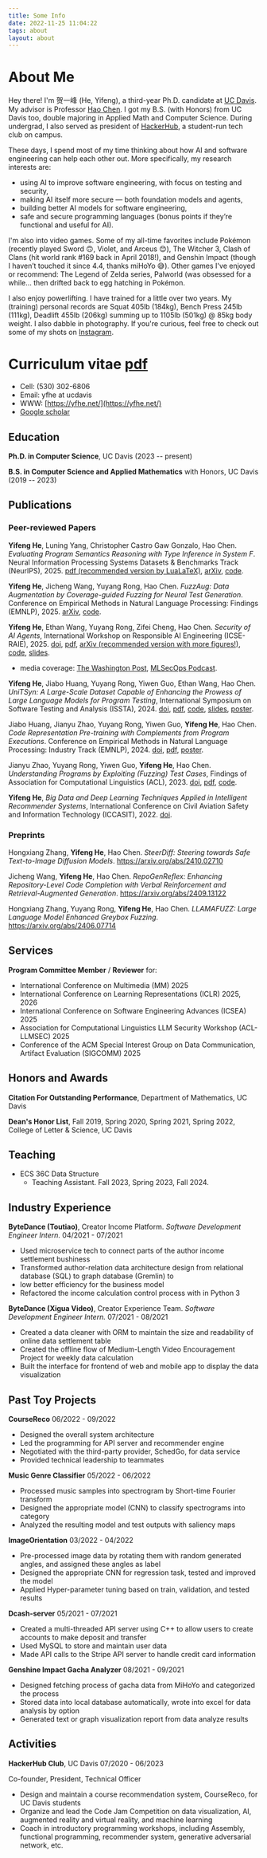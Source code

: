 ```yaml
---
title: Some Info
date: 2022-11-25 11:04:22
tags: about
layout: about
---
```


# About Me

Hey there! I'm 贺一峰 (He, Yifeng), a third-year Ph.D. candidate at [UC Davis](https://www.ucdavis.edu).
My advisor is Professor [Hao Chen](https://www.cs.ucdavis.edu/~hchen/).
I got my B.S. (with Honors) from UC Davis too,
double majoring in Applied Math and Computer Science.
During undergrad, I also served as president of [HackerHub](https://hackerhub-ucdavis.github.io/),
a student-run tech club on campus.

These days, I spend most of my time thinking about how AI and software engineering can help each other out.
More specifically, my research interests are:

- using AI to improve software engineering, with focus on testing and security,
- making AI itself more secure — both foundation models and agents,
- building better AI models for software engineering,
- safe and secure programming languages (bonus points if they’re functional and useful for AI).

I'm also into video games.
Some of my all-time favorites include Pokémon (recently played Sword 🙃, Violet, and Arceus 😊),
The Witcher 3,
Clash of Clans (hit world rank #169 back in April 2018!),
and Genshin Impact (though I haven’t touched it since 4.4, thanks miHoYo 😅).
Other games I've enjoyed or recommend:
The Legend of Zelda series,
Palworld (was obsessed for a while… then drifted back to egg hatching in Pokémon.

<!-- and [Whimel Academy](https://store.steampowered.com/app/2377250/Whimel_Academy/). -->

<!-- I also love music (from an audiophile perspective) and [photography](https://www.instagram.com/ethan0he1/)! -->

I also enjoy powerlifting.
I have trained for a little over two years.
My (training) personal records are Squat 405lb (184kg), Bench Press 245lb (111kg), Deadlift 455lb (206kg)
summing up to 1105lb (501kg) @ 85kg body weight.
I also dabble in photography.
If you're curious, feel free to check out some of my shots on [Instagram](https://www.instagram.com/yfhe0602/).

# Curriculum vitae [pdf](./yfhe-cv.pdf)

- Cell: (530) 302-6806
- Email: yfhe at ucdavis
- WWW: [https://yfhe.net/](https://yfhe.net/)
- [Google scholar](https://scholar.google.com/citations?user=zNLAMg0AAAAJ&hl=en)

## Education

**Ph.D. in Computer Science**, UC Davis (2023 -- present)

**B.S. in Computer Science and Applied Mathematics** with Honors, UC Davis (2019 -- 2023)

## Publications

### Peer-reviewed Papers

**Yifeng He**, Luning Yang, Christopher Castro Gaw Gonzalo, Hao Chen.
_Evaluating Program Semantics Reasoning with Type Inference in System F_.
Neural Information Processing Systems Datasets & Benchmarks Track (NeurIPS), 2025.
[pdf (recommended version by LuaLaTeX)](/publications/he2025tfbench.pdf),
[arXiv](https://arxiv.org/abs/2509.23686),
[code](https://github.com/SecurityLab-UCD/TF-Bench).

**Yifeng He**, Jicheng Wang, Yuyang Rong, Hao Chen.
_FuzzAug: Data Augmentation by Coverage-guided Fuzzing for Neural Test Generation_.
Conference on Empirical Methods in Natural Language Processing: Findings (EMNLP), 2025.
[arXiv](https://arxiv.org/abs/2406.08665),
[code](https://github.com/SecurityLab-UCD/FuzzAug).

**Yifeng He**, Ethan Wang, Yuyang Rong, Zifei Cheng, Hao Chen.
_Security of AI Agents_,
International Workshop on Responsible AI Engineering (ICSE-RAIE), 2025.
[doi](https://doi.org/10.1109/RAIE66699.2025.00013),
[pdf](/publications/he2025aiagent.pdf),
[arXiv (recommended version with more figures!)](https://arxiv.org/pdf/2406.08689),
[code](https://github.com/SecurityLab-UCD/ai-agent-security),
[slides](/publications/he2025aiagent_slides.pdf).

- media coverage: [The Washington Post](https://www.washingtonpost.com/technology/2025/01/05/agents-ai-chatbots-google-mariner/),
  [MLSecOps Podcast](https://mlsecops.com/podcast/ai-agent-security-threats-defenses-for-modern-deployments).

**Yifeng He**, Jiabo Huang, Yuyang Rong, Yiwen Guo, Ethan Wang, Hao Chen.
_UniTSyn: A Large-Scale Dataset Capable of Enhancing the Prowess of Large Language Models for Program Testing_,
International Symposium on Software Testing and Analysis (ISSTA), 2024.
[doi](https://doi.org/10.1145/3650212.3680342),
[pdf](/publications/he2024unitsyn.pdf),
[code](https://github.com/SecurityLab-UCD/UniTSyn),
[slides](/publications/he2024unitsyn_slides.pdf),
[poster](/publications/he2024unitsyn_poster.pdf).

Jiabo Huang, Jianyu Zhao, Yuyang Rong, Yiwen Guo, **Yifeng He**, Hao Chen.
_Code Representation Pre-training with Complements from Program Executions_.
Conference on Empirical Methods in Natural Language Processing: Industry Track (EMNLP), 2024.
[doi](https://aclanthology.org/2024.emnlp-industry.21/),
[pdf](https://aclanthology.org/2024.emnlp-industry.21.pdf),
[poster](/publications/huang2024code_poster.pdf).

Jianyu Zhao, Yuyang Rong, Yiwen Guo, **Yifeng He**, Hao Chen.
_Understanding Programs by Exploiting (Fuzzing) Test Cases_,
Findings of Association for Computational Linguistics (ACL), 2023.
[doi](https://doi.org/10.18653/v1/2023.findings-acl.678),
[pdf](https://aclanthology.org/2023.findings-acl.678.pdf),
[code](https://github.com/rabbitjy/FuzzTuning).

**Yifeng He**,
_Big Data and Deep Learning Techniques Applied in Intelligent Recommender Systems_,
International Conference on Civil Aviation Safety and Information Technology (ICCASIT), 2022.
[doi](https://doi.org/10.1109/ICCASIT55263.2022.9986837).

### Preprints

Hongxiang Zhang, **Yifeng He**, Hao Chen.
_SteerDiff: Steering towards Safe Text-to-Image Diffusion Models_.
https://arxiv.org/abs/2410.02710

Jicheng Wang, **Yifeng He**, Hao Chen.
_RepoGenReflex: Enhancing Repository-Level Code Completion with Verbal Reinforcement and Retrieval-Augmented Generation_.
https://arxiv.org/abs/2409.13122

Hongxiang Zhang, Yuyang Rong, **Yifeng He**, Hao Chen.
_LLAMAFUZZ: Large Language Model Enhanced Greybox Fuzzing_.
https://arxiv.org/abs/2406.07714

## Services

**Program Committee Member** / **Reviewer** for:

- International Conference on Multimedia (MM) 2025
- International Conference on Learning Representations (ICLR) 2025, 2026
- International Conference on Software Engineering Advances (ICSEA) 2025
- Association for Computational Linguistics LLM Security Workshop (ACL-LLMSEC) 2025
- Conference of the ACM Special Interest Group on Data Communication, Artifact Evaluation (SIGCOMM) 2025

## Honors and Awards

**Citation For Outstanding Performance**, Department of Mathematics, UC Davis

**Dean's Honor List**, Fall 2019, Spring 2020, Spring 2021, Spring 2022, College of Letter \& Science, UC Davis

## Teaching

- ECS 36C Data Structure
  - Teaching Assistant. Fall 2023, Spring 2023, Fall 2024.

## Industry Experience

**ByteDance (Toutiao)**, Creator Income Platform.
_Software Development Engineer Intern._
04/2021 - 07/2021

- Used microservice tech to connect parts of the author income settlement bushiness
- Transformed author-relation data architecture design from relational database (SQL) to graph database (Gremlin) to
- low better efficiency for the business model
- Refactored the income calculation control process with in Python 3

**ByteDance (Xigua Video)**, Creator Experience Team.
_Software Development Engineer Intern._
07/2021 - 08/2021

- Created a data cleaner with ORM to maintain the size and readability of online data settlement table
- Created the offline flow of Medium-Length Video Encouragement Project for weekly data calculation
- Built the interface for frontend of web and mobile app to display the data visualization

## Past Toy Projects

**CourseReco** 06/2022 - 09/2022

- Designed the overall system architecture
- Led the programming for API server and recommender engine
- Negotiated with the third-party provider, SchedGo, for data service
- Provided technical leadership to teammates

**Music Genre Classifier** 05/2022 - 06/2022

- Processed music samples into spectrogram by Short-time Fourier transform
- Designed the appropriate model (CNN) to classify spectrograms into category
- Analyzed the resulting model and test outputs with saliency maps

**ImageOrientation** 03/2022 - 04/2022

- Pre-processed image data by rotating them with random generated angles, and assigned these angles as label
- Designed the appropriate CNN for regression task, tested and improved the model
- Applied Hyper-parameter tuning based on train, validation, and tested results

**Dcash-server** 05/2021 - 07/2021

- Created a multi-threaded API server using C++ to allow users to create accounts to make deposit and transfer
- Used MySQL to store and maintain user data
- Made API calls to the Stripe API server to handle credit card information

**Genshine Impact Gacha Analyzer** 08/2021 - 09/2021

- Designed fetching process of gacha data from MiHoYo and categorized the process
- Stored data into local database automatically, wrote into excel for data analysis by option
- Generated text or graph visualization report from data analyze results

## Activities

**HackerHub Club**, UC Davis 07/2020 - 06/2023

Co-founder, President, Technical Officer

- Design and maintain a course recommendation system, CourseReco, for UC Davis students
- Organize and lead the Code Jam Competition on data visualization, AI, augmented reality and virtual reality, and machine learning
- Coach in introductory programming workshops, including Assembly, functional programming, recommender system, generative adversarial network, etc.
